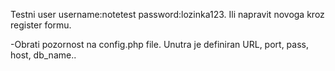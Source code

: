 Testni user
  username:notetest
  password:lozinka123.
Ili napravit novoga kroz register formu.
  
-Obrati pozornost na config.php file. Unutra je definiran URL, port, pass, host, db_name..
